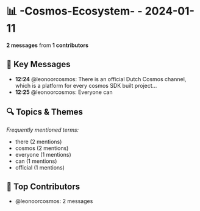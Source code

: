 # 📊 -Cosmos-Ecosystem- - 2024-01-11
**2 messages** from **1 contributors**

## 💬 Key Messages
- **12:24** @leonoorcosmos: There is an official Dutch Cosmos channel, which is a platform for every cosmos SDK built project...
- **12:25** @leonoorcosmos: Everyone can

## 🔍 Topics & Themes
*Frequently mentioned terms:*
- there (2 mentions)
- cosmos (2 mentions)
- everyone (1 mentions)
- can (1 mentions)
- official (1 mentions)

## 👥 Top Contributors
- @leonoorcosmos: 2 messages